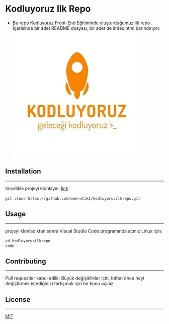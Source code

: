# Kodluyoruz Ilk Repo 
- Bu repo [Kodluyoruz](https://kodluyoruz.org/tr/kodluyoruz/) Front-End Eğitiminde oluşturduğumuz ilk repo . İçerisinde bir adet README dosyası, bir adet de index.html barındırıyor. 
![Kodluyoruz Logo](https://raw.githubusercontent.com/Kodluyoruz/taskforce/git/git/markdown-nedir-nasil-kullaniriz-/figures/kodluyoruz_logo.jpg) 
## Installation 
--- 
öncelikle projeyi klonlayın. [link](https://github.com/omeratik1/kodluyoruzilkrepo.git) 

`git clone https://github.com/omeratik1/kodluyoruzilkrepo.git`
 ## Usage 
 --- 
 projeyi klonladıktan sonra Visual Studio Code programında açınız Linux için: 
 ```
 cd kodluyoruzilkrepo
code .
```
  ## Contributing 
  --- 
  Pull requestler kabul edilir. Büyük değişiklikler için, lütfen önce neyi değiştirmek istediğinizi tartışmak için bir konu açınız. 
  ## License 
  --- 
  [MIT](https://choosealicense.com/licenses/mit/)